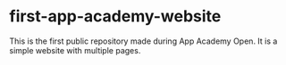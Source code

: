 # first-app-academy-website
This is the first public repository made during App Academy Open. It is a simple website with multiple pages.
